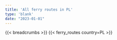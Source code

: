 ```yaml
---
title: 'All ferry routes in PL'
type: 'blank'
date: "2023-01-01"
---
```


{{< breadcrumbs >}}
{{< ferry_routes country=PL >}}
